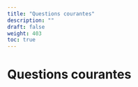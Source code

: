 ```yaml
---
title: "Questions courantes"
description: ""
draft: false
weight: 403
toc: true
---
```

# Questions courantes